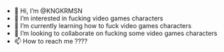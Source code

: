 - 👋 Hi, I’m @KNGKRMSN
- 👀 I’m interested in fucking video games characters
- 🌱 I’m currently learning how to fuck video games characters
- 💞️ I’m looking to collaborate on fucking some video games characters
- 📫 How to reach me ????

<!---
KNGKRMSN/KNGKRMSN is a ✨ special ✨ repository because its `README.md` (this file) appears on your GitHub profile.
You can click the Preview link to take a look at your changes.
--->

